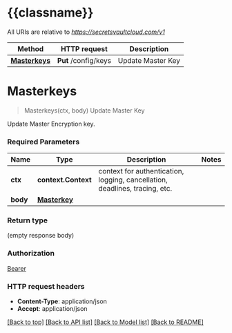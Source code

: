 # {{classname}}

All URIs are relative to *https://secretsvaultcloud.com/v1*

Method | HTTP request | Description
------------- | ------------- | -------------
[**Masterkeys**](KeyApi.md#Masterkeys) | **Put** /config/keys | Update Master Key

# **Masterkeys**
> Masterkeys(ctx, body)
Update Master Key

Update Master Encryption key.

### Required Parameters

Name | Type | Description  | Notes
------------- | ------------- | ------------- | -------------
 **ctx** | **context.Context** | context for authentication, logging, cancellation, deadlines, tracing, etc.
  **body** | [**Masterkey**](Masterkey.md)|  | 

### Return type

 (empty response body)

### Authorization

[Bearer](../README.md#Bearer)

### HTTP request headers

 - **Content-Type**: application/json
 - **Accept**: application/json

[[Back to top]](#) [[Back to API list]](../README.md#documentation-for-api-endpoints) [[Back to Model list]](../README.md#documentation-for-models) [[Back to README]](../README.md)

